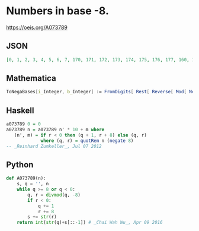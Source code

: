 # Numbers in base \-8\.
https://oeis.org/A073789
## JSON
```JSON
[0, 1, 2, 3, 4, 5, 6, 7, 170, 171, 172, 173, 174, 175, 176, 177, 160, 161, 162, 163, 164, 165, 166, 167, 150, 151, 152, 153, 154, 155, 156, 157, 140, 141, 142, 143, 144, 145, 146, 147, 130, 131, 132, 133, 134, 135, 136, 137, 120, 121, 122, 123, 124, 125, 126]
```
## Mathematica
```Mathematica
ToNegaBases[i_Integer, b_Integer] := FromDigits[ Rest[ Reverse[ Mod[ NestWhileList[(#1 - Mod[ #1, b])/-b &, i, #1 != 0 &], b]]]]; Table[ ToNegaBases[n, 8], {n, 0, 60}]
```
## Haskell
```Haskell
a073789 0 = 0
a073789 n = a073789 n' * 10 + m where
   (n', m) = if r < 0 then (q + 1, r + 8) else (q, r)
             where (q, r) = quotRem n (negate 8)
-- _Reinhard Zumkeller_, Jul 07 2012
```
## Python
```Python
def A073789(n):
    s, q = '', n
    while q >= 8 or q < 0:
        q, r = divmod(q, -8)
        if r < 0:
            q += 1
            r += 8
        s += str(r)
    return int(str(q)+s[::-1]) # _Chai Wah Wu_, Apr 09 2016
```
